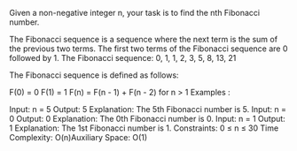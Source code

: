 Given a non-negative integer n, your task is to find the nth Fibonacci number.

The Fibonacci sequence is a sequence where the next term is the sum of the previous two terms. The first two terms of the Fibonacci sequence are 0 followed by 1. The Fibonacci sequence: 0, 1, 1, 2, 3, 5, 8, 13, 21

The Fibonacci sequence is defined as follows:

F(0) = 0
F(1) = 1
F(n) = F(n - 1) + F(n - 2) for n > 1
Examples :

Input: n = 5
Output: 5
Explanation: The 5th Fibonacci number is 5.
Input: n = 0
Output: 0 
Explanation: The 0th Fibonacci number is 0.
Input: n = 1
Output: 1
Explanation: The 1st Fibonacci number is 1.
Constraints:
0 ≤ n ≤ 30
Time Complexity: O(n)Auxiliary Space: O(1)